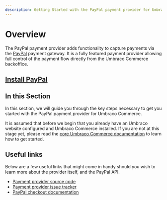 ```yaml
---
description: Getting Started with the PayPal payment provider for Umbraco Commerce.
---
```


# Overview

The PayPal payment provider adds functionality to capture payments via the [PayPal](https://paypal.com) payment gateway. It is a fully featured payment provider allowing full control of the payment flow directly from the Umbraco Commerce backoffice.

## [Install PayPal](../install-payment-providers.md)

## In this Section

In this section, we will guide you through the key steps necessary to get you started with the PayPal payment provider for Umbraco Commerce.

It is assumed that before we begin that you already have an Umbraco website configured and Umbraco Commerce installed. If you are not at this stage yet, please read the [core Umbraco Commerce documentation](https://docs.umbraco.com/umbraco-commerce/) to learn how to get started.

## Useful links

Below are a few useful links that might come in handy should you wish to learn more about the provider itself, and the PayPal API.

* [Payment provider source code](https://github.com/umbraco/Umbraco.Commerce.PaymentProviders.Paypal)
* [Payment provider issue tracker](https://github.com/umbraco/Umbraco.Commerce.PaymentProviders.Paypal/issues)
* [PayPal checkout documentation](https://developer.paypal.com/docs/checkout/)
